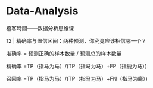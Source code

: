 # Data-Analysis
極客時間——数据分析思维课


12 | 精确率与置信区间：两种预测，你究竟应该相信哪一个？

准确率 = 预测正确的样本数量 / 预测总的样本数量

精确率 =TP（指马为马）/(TP（指马为马）+FP（指鹿为马）)

召回率 =TP（指马为马）/(TP（指马为马）+FN（指马为鹿）)
